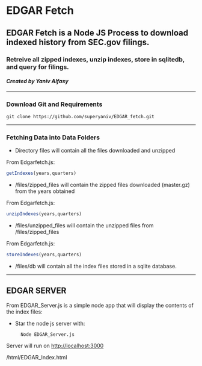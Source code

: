 # EDGAR Fetch
## EDGAR Fetch is a Node JS Process to download indexed history from SEC.gov filings.
### Retreive all zipped indexes, unzip indexes, store in sqlitedb, and query for filings.

#### *Created by Yaniv Alfasy*

---
### Download Git and Requirements

    git clone https://github.com/superyaniv/EDGAR_fetch.git

---
### Fetching Data into Data Folders
* Directory files will contain all the files downloaded and unzipped

From Edgarfetch.js:
```javascript
getIndexes(years,quarters)
```
* /files/zipped_files will contain the zipped files downloaded (master.gz) from the years obtained

From Edgarfetch.js:
```javascript
unzipIndexes(years,quarters) 
```
* /files/unzipped_files will contain the unzipped files from /files/zipped_files

From Edgarfetch.js:
```javascript 
storeIndexes(years,quarters) 
```
* /files/db will contain all the index files stored in a sqlite database.

---
## EDGAR SERVER
From EDGAR_Server.js is a simple node app that will display the contents of the index files:

* Star the node js server with:
    
        Node EDGAR_Server.js

Server will run on [http://localhost:3000](http://localhost:3000)

/html/EDGAR_Index.html
